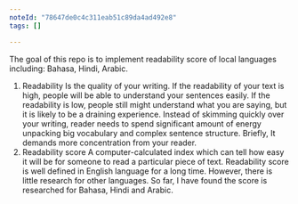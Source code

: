 ```yaml
---
noteId: "78647de0c4c311eab51c89da4ad492e8"
tags: []

---
```


The goal of this repo is to implement readability score of local languages including: Bahasa, Hindi, Arabic.
1.	Readability 
Is the quality of your writing. If the readability of your text is high, people will be able to understand your sentences easily. If the readability is low, people still might understand what you are saying, but it is likely to be a draining experience. Instead of skimming quickly over your writing, reader needs to spend significant amount of energy unpacking big vocabulary and complex sentence structure. Briefly, It demands more concentration from your reader. 
2.	Readability score
A computer-calculated index which can tell how easy it will be for someone to read a particular piece of text. Readability score is well defined in English language for a long time. However, there is little research for other languages. So far, I have found the score is researched for Bahasa, Hindi and Arabic.  
